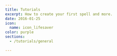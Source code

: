 ```yaml
---
title: Tutorials
excerpt: How to create your first spell and more.
date: 2016-01-25
icon:
  name: icon_lifesaver
color: purple
sections:
  - /tutorials/general
  
---
```

